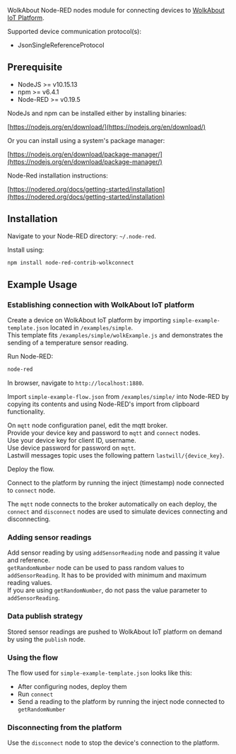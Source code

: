 WolkAbout Node-RED nodes module for connecting devices to [WolkAbout IoT Platform](https://demo.wolkabout.com/).

Supported device communication protocol(s):
* JsonSingleReferenceProtocol

## Prerequisite

* NodeJS >= v10.15.13
* npm >= v6.4.1
* Node-RED >= v0.19.5

NodeJs and npm can be installed either by installing binaries:

[https://nodejs.org/en/download/](https://nodejs.org/en/download/)

Or you can install using a system's package manager:

[https://nodejs.org/en/download/package-manager/](https://nodejs.org/en/download/package-manager/)

Node-Red installation instructions:

[https://nodered.org/docs/getting-started/installation](https://nodered.org/docs/getting-started/installation)

## Installation

Navigate to your Node-RED directory: ```~/.node-red```.

Install using:

```sh
npm install node-red-contrib-wolkconnect
```

## Example Usage

### Establishing connection with WolkAbout IoT platform

Create a device on WolkAbout IoT platform by importing ```simple-example-template.json``` located in ```/examples/simple```.<br>
This template fits ```/examples/simple/wolkExample.js``` and demonstrates the sending of a temperature sensor reading.

Run Node-RED:

```sh
node-red
```

In browser, navigate to ```http://localhost:1880```.

Import ```simple-example-flow.json``` from ```/examples/simple/``` into Node-RED by copying its contents and using Node-RED's import from clipboard functionality. 

On ```mqtt``` node configuration panel, edit the mqtt broker.<br>
Provide your device key and password to ```mqtt``` and ```connect``` nodes.<br>
Use your device key for client ID, username.<br>
Use device password for password on ```mqtt```.<br>
Lastwill messages topic uses the following pattern ```lastwill/{device_key}```.<br>

Deploy the flow.

Connect to the platform by running the inject (timestamp) node connected to ```connect``` node.

The ```mqtt``` node connects to the broker automatically on each deploy, the ```connect``` and ```disconnect``` nodes are used to simulate devices connecting and disconnecting.

### Adding sensor readings

Add sensor reading by using ```addSensorReading``` node and passing it value and reference.<br>
```getRandomNumber``` node can be used to pass random values to ```addSensorReading```. It has to be provided with minimum and maximum reading values.<br>
If you are using ```getRandomNumber```, do not pass the value parameter to ```addSensorReading```.

### Data publish strategy

Stored sensor readings are pushed to WolkAbout IoT platform on demand by using the ```publish``` node.

### Using the flow

The flow used for ```simple-example-template.json``` looks like this:

* After configuring nodes, deploy them
* Run ```connect```
* Send a reading to the platform by running the inject node connected to ```getRandomNumber```

### Disconnecting from the platform

Use the ```disconnect``` node to stop the device's connection to the platform.
